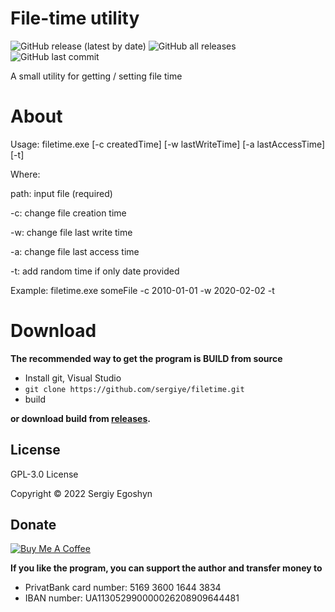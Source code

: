 # File-time utility
![GitHub release (latest by date)](https://img.shields.io/github/v/release/sergiye/filetime?style=plastic)
![GitHub all releases](https://img.shields.io/github/downloads/sergiye/filetime/total?style=plastic)
![GitHub last commit](https://img.shields.io/github/last-commit/sergiye/filetime?style=plastic)

A small utility for getting / setting file time

# About
Usage: filetime.exe <path> [-c createdTime] [-w lastWriteTime] [-a lastAccessTime] [-t]
      
Where:
      
path: input file (required)
      
-c: change file creation time
      
-w: change file last write time
      
-a: change file last access time
      
-t: add random time if only date provided
      
      
Example: filetime.exe someFile -c 2010-01-01 -w 2020-02-02 -t

      
# Download

**The recommended way to get the program is BUILD from source**
- Install git, Visual Studio
- `git clone https://github.com/sergiye/filetime.git`
- build

**or download build from <a href="https://github.com/sergiye/filetime/releases">releases</a>.**

## License

GPL-3.0 License

Copyright © 2022 Sergiy Egoshyn

## Donate

<a href=https://www.buymeacoffee.com/sergiye>
<img src="https://www.buymeacoffee.com/assets/img/custom_images/yellow_img.png" alt="Buy Me A Coffee" style="height: auto !important;width: auto !important;" />
</a>

**If you like the program, you can support the author and transfer money to**
- PrivatBank card number: 5169 3600 1644 3834
- IBAN number: UA113052990000026208909644481
